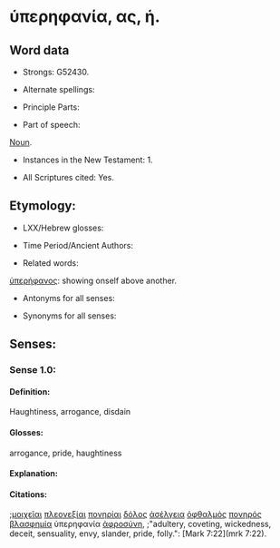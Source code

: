 # ὑπερηφανία, ας, ἡ.

<!-- Status: S2=NeedsFinalCheck -->
<!-- Lexica used for edits: BDAG, FFM, LN, A-S -->

## Word data

* Strongs: G52430.

* Alternate spellings:

* Principle Parts: 

* Part of speech: 

[Noun](http://ugg.readthedocs.io/en/latest/noun.html).

* Instances in the New Testament: 1.

* All Scriptures cited: Yes.

## Etymology: 

* LXX/Hebrew glosses: 

* Time Period/Ancient Authors: 

* Related words: 

[ὑπερήφανος](../G52440/01.md): showing onself above another.

* Antonyms for all senses:

* Synonyms for all senses: 

## Senses: 

### Sense 1.0:

#### Definition: 

Haughtiness, arrogance, disdain

#### Glosses:

arrogance, pride, haughtiness

#### Explanation:

#### Citations:

;[μοιχεῖαι](../G34300/01.md) [πλεονεξίαι](../G41240/01.md) [πονηρίαι](../G41890/01.md) [δόλος](../G13880/01.md) [ἀσέλγεια](../G07660/01.md) [ὀφθαλμὸς](../G37880/01.md) [πονηρός](../G41900/01.md) [βλασφημία](../G09880/01.md) ὑπερηφανία [ἀφροσύνη](../G08770/01.md), 
;"adultery, coveting, wickedness, deceit, sensuality, envy, slander, pride, folly.": 
[Mark 7:22](mrk 7:22).
